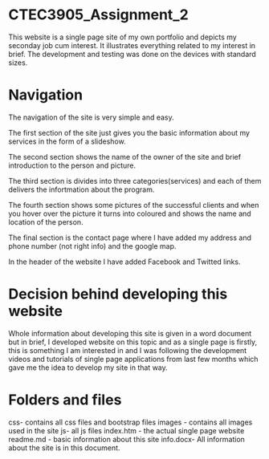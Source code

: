 # CTEC3905_Assignment_2
This website is a single page site of my own portfolio and depicts my seconday job cum interest. It illustrates everything related to my interest in brief. The development and testing was done on the devices with standard sizes.

# Navigation
The navigation of the site is very simple and easy.

The first section of the site just gives you the basic information about my services in the form of a slideshow.

The second section shows the name of the owner of the site and brief introduction to the person and picture.

The third section is divides into three categories(services) and each of them delivers the infortmation about the program.

The fourth section shows some pictures of the successful clients and when you hover over the picture it turns into coloured and shows the name and location of the person.

The final section is the contact page where I have added my address and phone number (not right info) and the google map.

In the header of the website I have added Facebook and Twitted links.

# Decision behind developing this website
Whole information about developing this site is given in a word document but in brief, I developed website on this topic and as a single page is firstly, this is something I am interested in and I was following the development videos and tutorials of single page applications from last few months which gave me the idea to develop my site in that way.

# Folders and files

css- contains all css files and bootstrap files
images - contains all images used in the site
js- all js files
index.htm - the actual single page website
readme.md - basic information about this site
info.docx- All information about the site is in this document.
